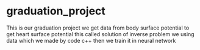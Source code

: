 # graduation_project
This is our graduation project we get data from body surface potential to get heart surface potential this called solution of inverse problem we using data which we made by code c++ then we train it in neural network
